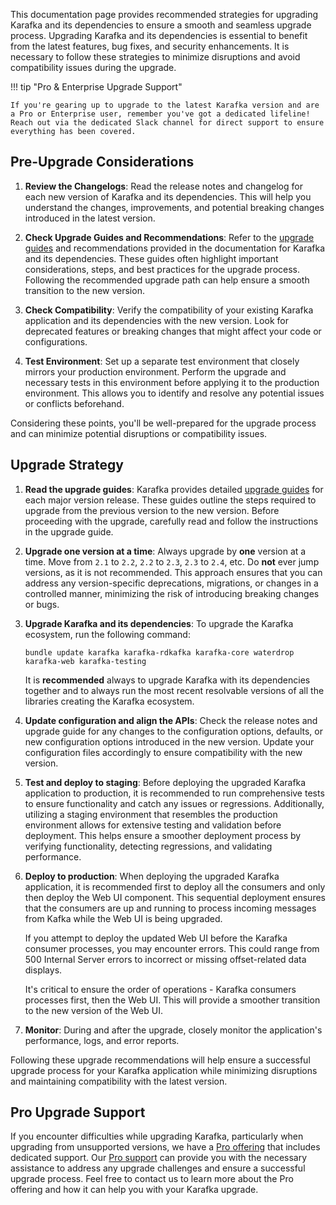 This documentation page provides recommended strategies for upgrading Karafka and its dependencies to ensure a smooth and seamless upgrade process. Upgrading Karafka and its dependencies is essential to benefit from the latest features, bug fixes, and security enhancements. It is necessary to follow these strategies to minimize disruptions and avoid compatibility issues during the upgrade.

!!! tip "Pro & Enterprise Upgrade Support"

    If you're gearing up to upgrade to the latest Karafka version and are a Pro or Enterprise user, remember you've got a dedicated lifeline! Reach out via the dedicated Slack channel for direct support to ensure everything has been covered.

## Pre-Upgrade Considerations

1. **Review the Changelogs**: Read the release notes and changelog for each new version of Karafka and its dependencies. This will help you understand the changes, improvements, and potential breaking changes introduced in the latest version.

1. **Check Upgrade Guides and Recommendations**: Refer to the [upgrade guides](https://karafka.io/docs#upgrade-notes) and recommendations provided in the documentation for Karafka and its dependencies. These guides often highlight important considerations, steps, and best practices for the upgrade process. Following the recommended upgrade path can help ensure a smooth transition to the new version.

1. **Check Compatibility**: Verify the compatibility of your existing Karafka application and its dependencies with the new version. Look for deprecated features or breaking changes that might affect your code or configurations.

1. **Test Environment**: Set up a separate test environment that closely mirrors your production environment. Perform the upgrade and necessary tests in this environment before applying it to the production environment. This allows you to identify and resolve any potential issues or conflicts beforehand.

Considering these points, you'll be well-prepared for the upgrade process and can minimize potential disruptions or compatibility issues.

## Upgrade Strategy

1. **Read the upgrade guides**: Karafka provides detailed [upgrade guides](https://karafka.io/docs#upgrade-notes) for each major version release. These guides outline the steps required to upgrade from the previous version to the new version. Before proceeding with the upgrade, carefully read and follow the instructions in the upgrade guide.

1. **Upgrade one version at a time**: Always upgrade by **one** version at a time. Move from `2.1` to `2.2`, `2.2` to `2.3`, `2.3` to `2.4`, etc. Do **not** ever jump versions, as it is not recommended. This approach ensures that you can address any version-specific deprecations, migrations, or changes in a controlled manner, minimizing the risk of introducing breaking changes or bugs.

1. **Upgrade Karafka and its dependencies**: To upgrade the Karafka ecosystem, run the following command:

    ```shell
    bundle update karafka karafka-rdkafka karafka-core waterdrop karafka-web karafka-testing
    ```

    It is **recommended** always to upgrade Karafka with its dependencies together and to always run the most recent resolvable versions of all the libraries creating the Karafka ecosystem.

1. **Update configuration and align the APIs**: Check the release notes and upgrade guide for any changes to the configuration options, defaults, or new configuration options introduced in the new version. Update your configuration files accordingly to ensure compatibility with the new version.

1. **Test and deploy to staging**: Before deploying the upgraded Karafka application to production, it is recommended to run comprehensive tests to ensure functionality and catch any issues or regressions. Additionally, utilizing a staging environment that resembles the production environment allows for extensive testing and validation before deployment. This helps ensure a smoother deployment process by verifying functionality, detecting regressions, and validating performance.

1. **Deploy to production**: When deploying the upgraded Karafka application, it is recommended first to deploy all the consumers and only then deploy the Web UI component. This sequential deployment ensures that the consumers are up and running to process incoming messages from Kafka while the Web UI is being upgraded.

    If you attempt to deploy the updated Web UI before the Karafka consumer processes, you may encounter errors. This could range from 500 Internal Server errors to incorrect or missing offset-related data displays.

    It's critical to ensure the order of operations - Karafka consumers processes first, then the Web UI. This will provide a smoother transition to the new version of the Web UI.

1. **Monitor**: During and after the upgrade, closely monitor the application's performance, logs, and error reports.

Following these upgrade recommendations will help ensure a successful upgrade process for your Karafka application while minimizing disruptions and maintaining compatibility with the latest version.

## Pro Upgrade Support

If you encounter difficulties while upgrading Karafka, particularly when upgrading from unsupported versions, we have a [Pro offering](https://karafka.io/#become-pro) that includes dedicated support. Our [Pro support](Pro-Support) can provide you with the necessary assistance to address any upgrade challenges and ensure a successful upgrade process. Feel free to contact us to learn more about the Pro offering and how it can help you with your Karafka upgrade.
